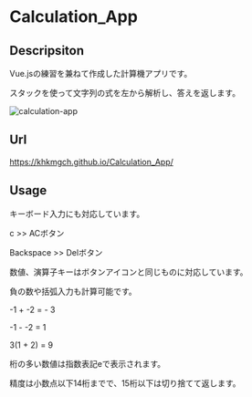 # Calculation_App

## Descripsiton
Vue.jsの練習を兼ねて作成した計算機アプリです。

スタックを使って文字列の式を左から解析し、答えを返します。

![calculation-app](https://github.com/khkmgch/Calculation_App/assets/101968115/6606547c-792c-4b05-a249-8eba50b43eb9)

## Url
https://khkmgch.github.io/Calculation_App/

## Usage
キーボード入力にも対応しています。

c  >>  ACボタン

Backspace  >> Delボタン

数値、演算子キーはボタンアイコンと同じものに対応しています。


負の数や括弧入力も計算可能です。

-1 + -2 = - 3

-1 - -2 = 1

3(1 + 2) = 9 

桁の多い数値は指数表記eで表示されます。

精度は小数点以下14桁までで、15桁以下は切り捨てて返します。
